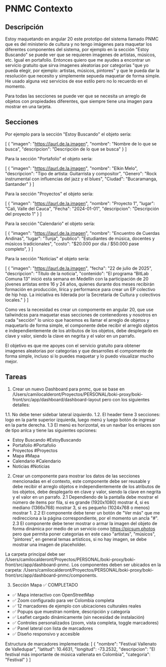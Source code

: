 # PNMC Contexto

## Descripción

Estoy maquetando en angular 20 este prototipo del sistema llamado PNMC que es del ministerio de cultura y no tengo imágenes para maquetar los diferentes componentes del sistema, por ejemplo en la sección "Estoy Buscando" se puede ver que se requieren imagenes de artistas, músicos, etc. Igual en portafolio. Entonces quiero que me ayudes a encontrar un servicio gratuito que sirva imagenes aleatorias por categorías "que yo pueda elegir, por ejemplo: artistas, músicos, pintores" y que le pueda dar la resolución que necesito y simplemente sepueda maquetar de forma simple. He usado alguna vez servicios de ese estilo pero no lo recuerdo en el momento.


Para todas las secciones se puede ver que se necesita un arreglo de objetos con propiedades diferentes, que siempre tiene una imagen para mostrar en una tarjeta.

## Secciones

Por ejemplo para la sección "Estoy Buscando" el objeto sería:

[
  {
    "imagen": "https://laurl.de.la.imagen",
    "nombre": "Nombre de lo que se busca",
    "descripcion": "Descripción de lo que se busca"
  }
]

Para la sección "Portafolio" el objeto sería:

[
  {
    "imagen": "https://laurl.de.la.imagen",
    "nombre": "Elkin Melo",
    "descripcion": "Tipo de artista: Guitarrista y compositor",
    "Genero": "Rock instrumental con influencias del jazz y el blues",
    "Ciudad": "Bucaramanga, Santander"
  }
]

Para la sección "Proyectos" el objeto sería:

[
  {
    "imagen": "https://laurl.de.la.imagen",
    "nombre": "Proyecto 1",
    "lugar": "Cali, Valle del Cauca",
    "Fecha": "2024-01-01",
    "descripcion": "Descripción del proyecto 1"
  }
]

Para la sección "Calendario" el objeto sería:

[
  {
    "imagen": "https://laurl.de.la.imagen",
    "nombre": "Encuentro de Cuerdas Andinas",
    "lugar": "Tunja",
    "publico": "Estudiantes de música, docentes y músicos tradicionales",
    "costo": "$20.000 por día / $50.000 pase completo",
  }
]


Para la sección "Noticias" el objeto sería:


[
  {
    "imagen": "https://laurl.de.la.imagen",
    "fecha": "22 de julio de 2025",
    "descripcion": "Título de la noticia",
    "contenido": "El programa “BitLab Comuna 13” inició esta semana en Medellín con la participación de 20 jóvenes artistas entre 16 y 24 años, quienes durante dos meses recibirán formación en producción, lírica y performance para crear un EP colectivo de hip hop. La iniciativa es liderada por la Secretaría de Cultura y colectivos locales."
  }
]


Como ves la necesidad es crear un compomente en angular 20, que use tailwindcss para maquetar esas secciones de contenedores y nosotros en cada "sección" lo unico que hacemos es llamar el arreglo de objetos y maquetarlo de forma simple, el componente debe recibir el arreglo objetos e independientemente de los atributos de los objetos, debe desplegarlo en clave y valor, siendo la clave en negrita y el valor en un parrafo.

El objetivo es que me apoyes con el servicio gratuito para obtener imagenes aleatorias por categorias y que desarrolles el compomente de forma simple, incluso si lo puedes maquetar y lo puedo visualizar mucho mejor.

## Tareas

1. Crear un nuevo Dashboard para pnmc, que se base en /Users/camilocalderont/Proyectos/PERSONAL/boki-proxy/boki-front/src/app/dashboard/dashboard-layout pero con los siguientes detalles:

1.1. No debe tener sidebar lateral izquierdo.
1.2. El header tiene 3 secciones: logo en la parte superior izquierda, luego menú y luego botón de ingresar en la parte derecha.
1.3 El menú es horizontal, es un navbar los enlaces son de tipo anlca y tiene las siguientes opciones:
- Estoy Buscando #EstoyBuscando
- Portafolio #Portafolio
- Proyectos #Proyectos
- Mapa #Mapa
- Calendario #Calendario
- Noticias #Noticias

2. Crear un componente para mostrar los datos de las secciones mencionadas en el contexto, este componente debe ser reusable y debe recibir el arreglo objetos e independientemente de los atributos de los objetos, debe desplegarlo en clave y valor, siendo la clave en negrita y el valor en un parrafo.
2.1 Dependiendo de la pantalla debe mostrar el número de items por fila, si es grande (1920x1080) mostrar 4, si es mediano (1366x768) mostrar 3, si es pequeño (1024x768 o menos) mostrar 1.
2.2 El componente debe tener un botón de "Ver más" que me redirecciona a la página correspondiente, por el momento un ancla "#".
2.3 El componente debe tener mostrar o armar la imagen del objeto de forma dinámica por medio de un servicio como https://picsum.photos pero que permita poner categorias en este caso "artistas", "músicos", "pintores", en general temas artísticos, si no hay imagen, se debe mostrar una imagen de placeholder.

La carpeta principal debe ser /Users/camilocalderont/Proyectos/PERSONAL/boki-proxy/boki-front/src/app/dashboard-pnmc.
Los componentes deben ser ubicados en la carpeta: /Users/camilocalderont/Proyectos/PERSONAL/boki-proxy/boki-front/src/app/dashboard-pnmc/components.


3. Sección Mapa ✅ COMPLETADO
- ✅ Mapa interactivo con OpenStreetMap
- ✅ Zoom configurado para ver Colombia completa
- ✅ 12 marcadores de ejemplo con ubicaciones culturales reales
- ✅ Popups que muestran nombre, descripción y categoría
- ✅ Leaflet cargado dinámicamente (sin necesidad de instalación)
- ✅ Controles personalizados (zoom, vista completa, toggle marcadores)
- ✅ Panel lateral con lista de marcadores
- ✅ Diseño responsivo y accesible

Estructura de marcadores implementada:
[
  {
    "nombre": "Festival Vallenato de Valledupar",
    "latitud": 10.4631,
    "longitud": -73.2532,
    "descripcion": "El festival más importante de música vallenata en Colombia",
    "categoria": "Festival"
  }
]


